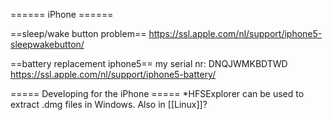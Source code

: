 ====== iPhone ======

==sleep/wake button problem==
https://ssl.apple.com/nl/support/iphone5-sleepwakebutton/

==battery replacement iphone5==
my serial nr: DNQJWMKBDTWD
https://ssl.apple.com/nl/support/iphone5-battery/

===== Developing for the iPhone =====
*HFSExplorer can be used to extract .dmg files in Windows. Also in [[Linux]]?
